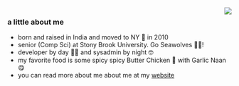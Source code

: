 

<br/>
<br/>

<img align="right" style="float:right" src="https://github.com/sdesingh/sdesingh/blob/master/computers.gif" />

### a little about me

- born and raised in India and moved to NY 🗽 in 2010
- senior (Comp Sci) at Stony Brook University. Go Seawolves 🌊🐺!
- developer by day 👨‍💻 and sysadmin by night 🤓 
- my favorite food is some spicy spicy Butter Chicken 🍗 with Garlic Naan 😋 
- you can read more about me about me at my [website](https://samsingh.dev)

<br/>
<br/>
